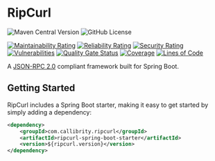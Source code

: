# RipCurl

![Maven Central Version](https://img.shields.io/maven-central/v/com.callibrity.ripcurl/ripcurl)
![GitHub License](https://img.shields.io/github/license/callibrity/ripcurl)

[![Maintainability Rating](https://sonarcloud.io/api/project_badges/measure?project=callibrity_ripcurl&metric=sqale_rating)](https://sonarcloud.io/summary/new_code?id=callibrity_ripcurl)
[![Reliability Rating](https://sonarcloud.io/api/project_badges/measure?project=callibrity_ripcurl&metric=reliability_rating)](https://sonarcloud.io/summary/new_code?id=callibrity_ripcurl)
[![Security Rating](https://sonarcloud.io/api/project_badges/measure?project=callibrity_ripcurl&metric=security_rating)](https://sonarcloud.io/summary/new_code?id=callibrity_ripcurl)
[![Vulnerabilities](https://sonarcloud.io/api/project_badges/measure?project=callibrity_ripcurl&metric=vulnerabilities)](https://sonarcloud.io/summary/new_code?id=callibrity_ripcurl)
[![Quality Gate Status](https://sonarcloud.io/api/project_badges/measure?project=callibrity_ripcurl&metric=alert_status)](https://sonarcloud.io/summary/new_code?id=callibrity_ripcurl)
[![Coverage](https://sonarcloud.io/api/project_badges/measure?project=callibrity_ripcurl&metric=coverage)](https://sonarcloud.io/summary/new_code?id=callibrity_ripcurl)
[![Lines of Code](https://sonarcloud.io/api/project_badges/measure?project=callibrity_ripcurl&metric=ncloc)](https://sonarcloud.io/summary/new_code?id=callibrity_ripcurl)


A [JSON-RPC 2.0](https://www.jsonrpc.org/specification) compliant framework built for Spring Boot.

## Getting Started

RipCurl includes a Spring Boot starter, making it easy to get started by simply adding a dependency:

```xml
<dependency>
    <groupId>com.callibrity.ripcurl</groupId>
    <artifactId>ripcurl-spring-boot-starter</artifactId>
    <version>${ripcurl.version}</version>
</dependency>
```